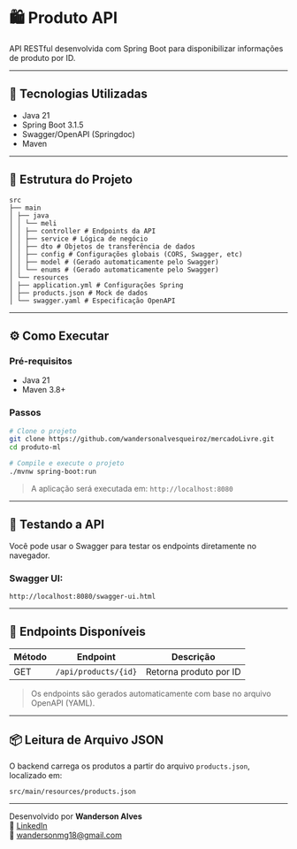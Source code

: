 # 🛍️ Produto API

API RESTful desenvolvida com Spring Boot para disponibilizar informações de produto por ID.

---

## 🚀 Tecnologias Utilizadas

- Java 21
- Spring Boot 3.1.5
- Swagger/OpenAPI (Springdoc)
- Maven

---

## 📁 Estrutura do Projeto

```
src
├── main
│ ├── java
│ │ └── meli
│ │ ├── controller # Endpoints da API
│ │ ├── service # Lógica de negócio
│ │ ├── dto # Objetos de transferência de dados
│ │ ├── config # Configurações globais (CORS, Swagger, etc)
│ │ ├── model # (Gerado automaticamente pelo Swagger)
│ │ └── enums # (Gerado automaticamente pelo Swagger)
│ └── resources
│ ├── application.yml # Configurações Spring
│ ├── products.json # Mock de dados
│ └── swagger.yaml # Especificação OpenAPI
```

---

## ⚙️ Como Executar

### Pré-requisitos

- Java 21
- Maven 3.8+

### Passos

```bash
# Clone o projeto
git clone https://github.com/wandersonalvesqueiroz/mercadoLivre.git
cd produto-ml

# Compile e execute o projeto
./mvnw spring-boot:run
```

> A aplicação será executada em: `http://localhost:8080`

---

## 🧪 Testando a API

Você pode usar o Swagger para testar os endpoints diretamente no navegador.

### Swagger UI:
```
http://localhost:8080/swagger-ui.html
```

---

## 🔄 Endpoints Disponíveis

| Método | Endpoint                  | Descrição                           |
|--------|---------------------------|--------------------------------------|
| GET    | `/api/products/{id}`      | Retorna produto por ID              |

> Os endpoints são gerados automaticamente com base no arquivo OpenAPI (YAML).

---

## 📦 Leitura de Arquivo JSON

O backend carrega os produtos a partir do arquivo `products.json`, localizado em:

```
src/main/resources/products.json
```
---



Desenvolvido por **Wanderson Alves**  
🔗 [LinkedIn](https://www.linkedin.com/in/wandersonalvesqueiroz/)  
📧 wandersonmg18@gmail.com